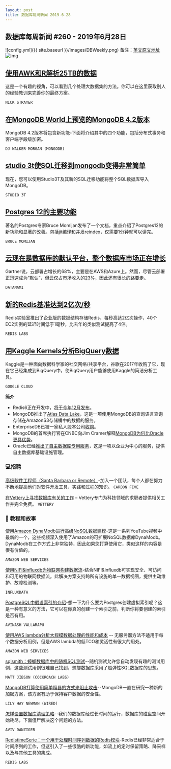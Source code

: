 ```yaml
---
layout: post
title: 数据库每周新闻 2019-6-28
---
```


## 数据库每周新闻 #260 - 2019年6月28日
![config.yml]({{ site.baseurl }}/images/DBWeekly.png)
备注：[英文原文地址](https://dbweekly.com/issues/260)
![img](<https://res.cloudinary.com/cpress/image/upload/w_1280,e_sharpen:60/oznmvemhqzly31jmrymk.jpg>)

## [使用AWK和R解析25TB的数据](https://livefreeordichotomize.com/2019/06/04/using_awk_and_r_to_parse_25tb/)
这是一个有趣的视角，可以看到几个处理大数据集的方法。你可以在这里获取别人的经验教训来完善你的最终方案。

`NICK STRAYER`

## [在MongoDB World上预览的MongoDB 4.2版本](https://www.mongodb.com/blog/post/mongodb-42-previewed-at-mongodb-world)
MongoDB 4.2版本将包含新功能-下面将介绍其中的四个功能，包括分布式事务和客户端字段级加密。

`DJ WALKER-MORGAN (MONGODB)`

## [studio 3t使SQL迁移到mongodb变得非常简单](https://studio3t.com/knowledge-base/articles/import-sql-database-to-mongodb/?utm_source=cooper&utm_medium=newsletter&utm_campaign=june13)
现在，您可以使用Studio3T及其新的SQL迁移功能将整个SQL数据库导入MongoDB。

`STUDIO 3T`



## [Postgres 12的主要功能](https://momjian.us/main/writings/pgsql/features.pdf)

著名的Postgres专家Bruce Momijan发布了一个文档，重点介绍了Postgres12的新功能和显著的改善。包括jit编译和并发reindex，仅需要1分钟就可以读完。

`BRUCE MOMIJAN`

## [云现在是数据库的默认平台，整个数据库市场正在增长](https://www.datanami.com/2019/06/26/cloud-now-default-platform-for-databases-gartner-says/)
Gartner说，云部署占增长的68%，主要是在AWS和Azure上。然而，尽管云部署正迅速成为“默认”，但云仅占市场收入的23%，因此还有很长的路要走。

`DATANAMI`

## [新的Redis基准达到2亿次/秒](https://redislabs.com/blog/redis-enterprise-extends-linear-scalability-200m-ops-sec/)

Redis实验室推出了企业版的数据结构存储Redis，每秒高达2亿次操作，40个EC2实例的延迟时间低于1毫秒，比去年的类似测试提高了4倍。

`REDIS LABS`



## [用Kaggle Kernels分析BigQuery数据](https://cloud.google.com/blog/products/data-analytics/analyze-bigquery-data-with-kaggle-kernels-notebooks)

Kaggle是一种面向数据科学家的社交网络/共享平台，谷歌在2017年收购了它，现在它已经集成到BigQuery中，使BigQuery用户能够使用Kaggle的简洁分析工具。

`GOOGLE CLOUD`



**简介**

- Redis6正在开发中，[将于今年12月发布](https://twitter.com/RedisLabs/status/1144242384189788160)。
- MongoDB推出了[Atlas Data Lake](https://www.mongodb.com/blog/post/mongodb-atlas-data-lake-debuts-at-mongodb-world)，这是一项使用MongoDB的查询语言查询存储在AmazonS3存储桶中的数据的服务。
- EnterpriseDB已被一家私人股本公司[收购](https://www.prnewswire.com/news-releases/enterprisedb-acquired-by-great-hill-partners-300875303.html)。
- MongoDB的首席执行官在CNBC向Jim Cramer解释[MongoDB为何比Oracle更具优势](https://www.cnbc.com/video/2019/06/20/mongodb-ceo-explains-why-the-company-has-an-edge-over-oracle-in-database.html)。
- Oracle已经[推出了自主数据库专用服务](https://venturebeat.com/2019/06/26/oracle-launches-autonomous-database-dedicated-for-enterprise-customers/)，这是一项以企业为中心的服务，提供自主数据库基础设施管理。



### 💻招聘
[高级软件工程师（Santa Barbara or Remote）](https://www.invoca.com/company/job-listings/?gh_jid=4293087002&gh_src=2cce24422)-加入一个团队，每个人都在努力不断地提高他们对软件开发工具、实践和过程的知识。
`CARBON FIVE`

[在Vettery上寻找数据库有关的工作](https://www.vettery.com/tech?utm_source=newsletter&utm_medium=cooper-dbweekly&utm_term=tech&utm_content=grouped&utm_campaign=ad-88878) – Vettery专门为科技领域的求职者提供相关工作并完全免费。
`VETTERY`

### 📒 教程和故事

[使用Amazon DynaModb进行高级NoSQL数据建模](https://www.youtube.com/watch?v=nhUtZ7suZWI)-这是一系列YouTube视频中最新的一个，这些视频深入使用了Amazon的可扩展NoSQL数据库DynaModb。DynaModb在工作方式上非常独特，因此如果您打算使用它，类似这样的内容是很有价值的。

`AMAZON WEB SERVICES`

[使用NIFI&influxdb为物联网构建数据流](https://www.influxdata.com/blog/building-a-data-stream-for-iot-with-nifi-and-influxdb/?utm_campaign=iot&utm_medium=newsletter&utm_source=cooperpress)-结合NIFI&influxdb可实现安全、可访问和可用的物联网数据流。此解决方案支持跨所有设施的单一数据视图，提供主动维护、故障检测等。

`INFLUXDATA `



[PostgreSQL中假设索引的介绍](https://www.percona.com/blog/2019/06/21/hypothetical-indexes-in-postgresql/)-想一下为什么要为Postgres创建虚拟索引呢？这是一种有意义的方法，它可以在你真的创建一个索引之前，判断你将要创建的索引是否有用。

`AVINASH VALLARAPU`



[使用AWS lambda分析大规模数据处理的性能和成本](https://aws.amazon.com/cn/blogs/apn/analyzing-performance-and-cost-of-large-scale-data-processing-with-aws-lambda/) -- 无服务器方法不适用于每个数据分析用例，但是AWS lambda的低TCO和灵活性有很大的用处。

`AMAZON WEB SERVICES`



[sqlsmith：蟑螂数据库中的随机SQL测试](https://www.cockroachlabs.com/blog/sqlsmith-randomized-sql-testing/)--随机测试允许您自动发现有趣的测试用例，这些测试用例很难自己找到，蟑螂数据库采用了超弹性SQL数据库的思想。

`MATT JIBSON (COCKROACH LABS)`



[MongoDB打算使用简单粗暴的方式来阻止攻击]( https://www.wired.com/story/field-level-encryption-databases-mongobd/)--MongoDB一直在研究一种新的加密方案，该方案有助于保持客户数据的安全性。

`LILY HAY NEWMAN (WIRED)`



[怎样设置数据库清理策略]( https://blog.overops.com/spring-cleaning-at-overops-how-and-why-we-changed-our-db-cleaning-strategy/)--我们的数据库经过长时间的运行，数据库的磁盘空间开始耗尽，下面僵尸解决这个问题的方法。

`AVIV DANZIGER`



[RedistimeSerie：一个用于处理时间序列数据的Redis模块](https://redislabs.com/blog/redistimeseries-ga-making-4th-dimension-truly-immersive/)-Redis已经非常适合于时间序列的工作，但这引入了一些很酷的新功能，如流上的定时保留策略、降采样以及与其他工具的集成。

`REDIS LABS`